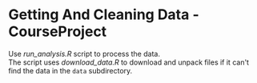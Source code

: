 Getting And Cleaning Data - CourseProject
===================================

Use *run_analysis.R* script to process the data.  
The script uses *download_data.R* to download and unpack files if it can't find the data in the `data` subdirectory. 